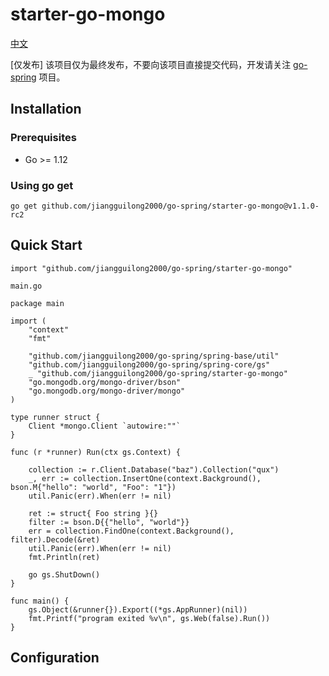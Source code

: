 # starter-go-mongo

[中文](README.md)

[仅发布] 该项目仅为最终发布，不要向该项目直接提交代码，开发请关注 [go-spring](https://github.com/jiangguilong2000/go-spring/go-spring) 项目。

## Installation

### Prerequisites

- Go >= 1.12

### Using go get

```
go get github.com/jiangguilong2000/go-spring/starter-go-mongo@v1.1.0-rc2 
```

## Quick Start

```
import "github.com/jiangguilong2000/go-spring/starter-go-mongo"
```

`main.go`

```
package main

import (
	"context"
	"fmt"

	"github.com/jiangguilong2000/go-spring/spring-base/util"
	"github.com/jiangguilong2000/go-spring/spring-core/gs"
	_ "github.com/jiangguilong2000/go-spring/starter-go-mongo"
	"go.mongodb.org/mongo-driver/bson"
	"go.mongodb.org/mongo-driver/mongo"
)

type runner struct {
	Client *mongo.Client `autowire:""`
}

func (r *runner) Run(ctx gs.Context) {

	collection := r.Client.Database("baz").Collection("qux")
	_, err := collection.InsertOne(context.Background(), bson.M{"hello": "world", "Foo": "1"})
	util.Panic(err).When(err != nil)

	ret := struct{ Foo string }{}
	filter := bson.D{{"hello", "world"}}
	err = collection.FindOne(context.Background(), filter).Decode(&ret)
	util.Panic(err).When(err != nil)
	fmt.Println(ret)

	go gs.ShutDown()
}

func main() {
	gs.Object(&runner{}).Export((*gs.AppRunner)(nil))
	fmt.Printf("program exited %v\n", gs.Web(false).Run())
}
```

## Configuration